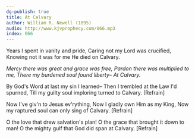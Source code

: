 ```yaml
---
dg-publish: true
title: At Calvary
author: William R. Newell (1895)
audio: http://www.kjvprophecy.com/066.mp3
index: 066
---
```


Years I spent in vanity and pride,
Caring not my Lord was crucified,
Knowing not it was for me He died on Calvary.

*Mercy there was great and grace was free,
Pardon there was multiplied to me,
There my burdened soul found liberty–
At Calvary.*

By God's Word at last my sin I learned–
Then I trembled at the Law I'd spurned,
Till my guilty soul imploring turned to Calvary. [Refrain]

Now I've giv'n to Jesus ev'rything,
Now I gladly own Him as my King,
Now my raptured soul can only sing of Calvary. [Refrain]

O the love that drew salvation's plan!
O the grace that brought it down to man!
O the mighty gulf that God did span at Calvary. [Refrain]